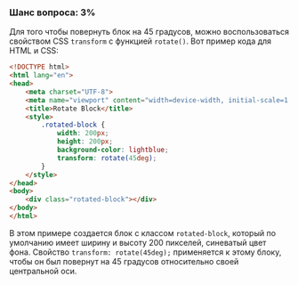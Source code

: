 ### Шанс вопроса: 3%

Для того чтобы повернуть блок на 45 градусов, можно воспользоваться свойством CSS `transform` с функцией `rotate()`. Вот пример кода для HTML и CSS:

```html
<!DOCTYPE html>
<html lang="en">
<head>
    <meta charset="UTF-8">
    <meta name="viewport" content="width=device-width, initial-scale=1.0">
    <title>Rotate Block</title>
    <style>
        .rotated-block {
            width: 200px;
            height: 200px;
            background-color: lightblue;
            transform: rotate(45deg);
        }
    </style>
</head>
<body>
    <div class="rotated-block"></div>
</body>
</html>
```

В этом примере создается блок с классом `rotated-block`, который по умолчанию имеет ширину и высоту 200 пикселей, синеватый цвет фона. Свойство `transform: rotate(45deg);` применяется к этому блоку, чтобы он был повернут на 45 градусов относительно своей центральной оси.